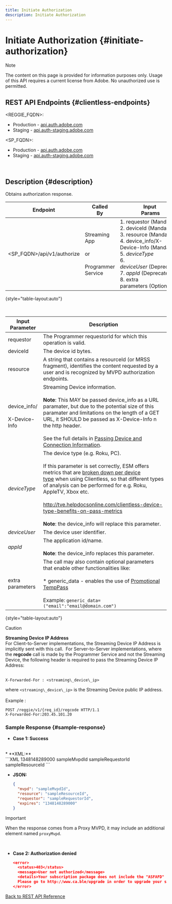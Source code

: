 ```yaml
---
title: Initiate Authorization
description: Initiate Authorization
---
```


# Initiate Authorization {#initiate-authorization}

>[!NOTE] 
>
>The content on this page is provided for information purposes only. Usage of this API requires a current license from Adobe. No unauthorized use is permitted.

## REST API Endpoints {#clientless-endpoints}

<REGGIE_FQDN>:

* Production - [api.auth.adobe.com](http://api.auth.adobe.com/)
* Staging - [api.auth-staging.adobe.com](http://api.auth-staging.adobe.com/)

<SP_FQDN>:

* Production - [api.auth.adobe.com](http://api.auth.adobe.com/)
* Staging - [api.auth-staging.adobe.com](http://api.auth-staging.adobe.com/)

</br>

## Description {#description}

Obtains authorization response. 

| Endpoint | Called  </br>By | Input   </br>Params | HTTP  </br>Method | Response | HTTP  </br>Response |
| --- | --- | --- | --- | --- | --- |
| <SP_FQDN>/api/v1/authorize | Streaming App</br></br>or</br></br>Programmer Service | 1.  requestor (Mandatory)</br>2.  deviceId (Mandatory)</br>3.  resource (Mandatory)</br>4.  device_info/X-Device-Info (Mandatory)</br>5.  _deviceType_</br>6.  _deviceUser_ (Deprecated)</br>7.  _appId_ (Deprecated)</br>8.  extra parameters (Optional) | GET | XML or JSON containing authorization details or error details if unsuccessful. See samples below. | 200 - Success  </br>403 - No Success |

{style="table-layout:auto"}

</br>


| Input Parameter | Description |
| --- | --- |
| requestor | The Programmer requestorId for which this operation is valid. |
| deviceId | The device id bytes. |
| resource | A string that contains a resourceId (or MRSS fragment), identifies the content requested by a user and is recognized by MVPD authorization endpoints. |
| device_info/</br></br>X-Device-Info | Streaming Device information.</br></br>**Note**: This MAY be passed device_info as a URL paramater, but due to the potential size of this paramater and limitations on the length of a GET URL, it SHOULD be passed as X-Device-Info n the http header. </br></br>See the full details in [Passing Device and Connection Information](http://tve.helpdocsonline.com/passing-device-information). |
| _deviceType_ | The device type (e.g. Roku, PC).</br></br>If this parameter is set correctly, ESM offers metrics that are [broken down per device type](http://tve.helpdocsonline.com/esm-overview$clientless_device_type) when using Clientless, so that different types of analysis can be performed for e.g. Roku, AppleTV, Xbox etc.</br></br>http://tve.helpdocsonline.com/clientless-device-type-benefits-on-pass-metrics</br></br>**Note**: the device_info will replace this parameter. |
| _deviceUser_ | The device user identifier. |
| _appId_ | The application id/name. </br></br>**Note**: the device_info replaces this parameter. |
| extra parameters | The call may also contain optional parameters that enable other functionalities like:</br></br>* generic_data - enables the use of [Promotional TempPass](https://tve.helpdocsonline.com/promotional-temp-pass)</br></br>Example: `generic_data=("email":"email@domain.com")` |

{style="table-layout:auto"}

>[!CAUTION]
>
>**Streaming Device IP Address**</br>
>For Client-to-Server implementations, the Streaming Device IP Address is implicitly sent with this call.  For Server-to-Server implementations, where the **regcode** call is made by the Programmer Service and not the Streaming Device, the following header is required to pass the Streaming Device IP Address:</br></br>
>
>```
>X-Forwarded-For : <streaming\_device\_ip>
>```
>
>where `<streaming\_device\_ip>` is the Streaming Device public IP address.</br></br>
>Example :</br>
>
>```
>POST /reggie/v1/{req_id}/regcode HTTP/1.1
>X-Forwarded-For:203.45.101.20
>```
>


### Sample Response {#sample-response}

* **Case 1: Success**
</br>
  * **XML:**
  </br>
    ```XML
    <?xml version="1.0" encoding="UTF-8" standalone="yes"?>
    <authorization>
    <expires>1348148289000</expires>
    <mvpd>sampleMvpdId</mvpd>
    <requestor>sampleRequestorId</requestor>
    <resource>sampleResourceId</resource>
    </authorization>
    ```



  * **JSON:**

    ```JSON
    {
      "mvpd": "sampleMvpdId",
      "resource": "sampleResourceId",
      "requestor": "sampleRequestorId",
      "expires": "1348148289000"
    }
    ```

  >[!IMPORTANT]
  >
  >When the response comes from a Proxy MVPD, it may include an additional element named `proxyMvpd`. 

 

* **Case 2: Authorization denied**


  ```JSON 
  <error>
    <status>403</status>
    <message>User not authorized</message>
    <details>Your subscription package does not include the "ASFAFD" channel.
    Please go to http://www.ca.ble/upgrade in order to upgrade your subscription.</details>
  </error>
  ```

[Back to REST API Reference](http://tve.helpdocsonline.com/rest-api-reference)
